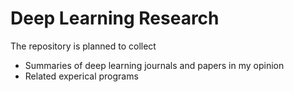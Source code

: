 # Deep Learning Research
The repository is planned to collect
* Summaries of deep learning journals and papers in my opinion
* Related experical programs
